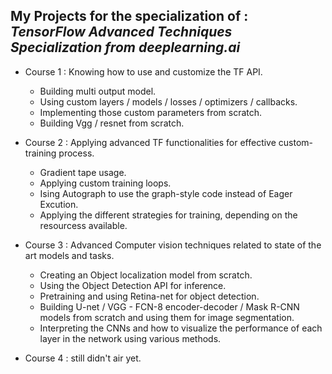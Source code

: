 ## **My Projects for the specialization of : _TensorFlow Advanced Techniques Specialization from deeplearning.ai_**

* Course 1 : Knowing how to use and customize the TF API.
  - Building multi output model.
  - Using custom layers / models / losses / optimizers / callbacks.
  - Implementing those custom parameters from scratch.
  - Building Vgg / resnet from scratch.
  
* Course 2 : Applying advanced TF functionalities for effective custom-training process.
  - Gradient tape usage.
  - Applying custom training loops.
  - Ising Autograph to use the graph-style code instead of Eager Excution.
  - Applying the different strategies for training, depending on the resourcess available.

* Course 3 : Advanced Computer vision techniques related to state of the art models and tasks.
  - Creating an Object localization model from scratch.
  - Using the Object Detection API for inference.
  - Pretraining and using Retina-net for object detection.
  - Building U-net / VGG - FCN-8 encoder-decoder / Mask R-CNN models from scratch and using them for image segmentation.
  - Interpreting the CNNs and how to visualize the performance of each layer in the network using various methods.
  
* Course 4 : still didn't air yet.
